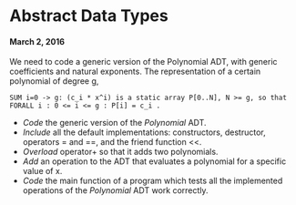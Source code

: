 # Abstract Data Types

#### March 2, 2016

We need to code a generic version of the Polynomial ADT, with generic coefficients and natural exponents.
The representation of a certain polynomial of degree g,

    SUM i=0 -> g: (c_i * x^i) is a static array P[0..N], N >= g, so that 
    FORALL i : 0 <= i <= g : P[i] = c_i .

 * *Code* the generic version of the _Polynomial_ ADT.
 * *Include* all the default implementations: constructors, destructor, operators = and ==, and the friend function <<.
 * *Overload* operator+ so that it adds two polynomials.
 * *Add* an operation to the ADT that evaluates a polynomial for a specific value of x.
 * *Code* the main function of a program which tests all the implemented operations of the _Polynomial_ ADT work correctly.
 
 
 
